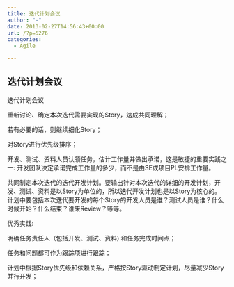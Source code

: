 ```yaml
---
title: 迭代计划会议
author: "-"
date: 2013-02-27T14:56:43+00:00
url: /?p=5276
categories:
  - Agile

---
```

## 迭代计划会议
迭代计划会议
  
重新讨论、确定本次迭代需要实现的Story，达成共同理解；
  
若有必要的话，则继续细化Story；
  
对Story进行优先级排序；
  
开发、测试、资料人员认领任务，估计工作量并做出承诺，这是敏捷的重要实践之一: 开发团队决定承诺完成工作量的多少，而不是由SE或项目PL安排工作量。
  
共同制定本次迭代的迭代开发计划。要输出针对本次迭代的详细的开发计划，开发、测试、资料是以Story为单位的，所以迭代开发计划也是以Story为核心的。计划中要包括本次迭代要开发的每个Story的开发人员是谁？测试人员是谁？什么时候开始？什么结束？谁来Review？等等。

优秀实践: 
  
明确任务责任人（包括开发、测试、资料) 和任务完成时间点；
  
任务和问题都可作为跟踪项进行跟踪；
  
计划中根据Story优先级和依赖关系，严格按Story驱动制定计划，尽量减少Story并行开发；